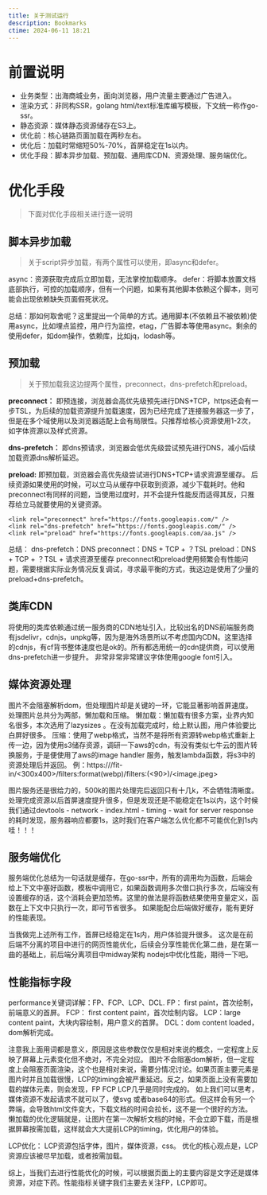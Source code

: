 ```yaml
---
title: 关于测试运行
description: Bookmarks
ctime: 2024-06-11 18:21
---
```

# 前置说明
- 业务类型：出海商城业务，面向浏览器，用户流量主要通过广告进入。
- 渲染方式：非同构SSR，golang html/text标准库编写模板，下文统一称作go-ssr。
- 静态资源：媒体静态资源储存在S3上。
- 优化前：核心链路页面加载在两秒左右。
- 优化后：加载时常缩短50%-70%，首屏稳定在1s以内。
- 优化手段：脚本异步加载、预加载、通用库CDN、资源处理、服务端优化。

# 优化手段
> 下面对优化手段相关进行逐一说明
## 脚本异步加载
> 关于script异步加载，有两个属性可以使用，即async和defer。

async：资源获取完成后立即加载，无法掌控加载顺序。
defer：将脚本放置文档底部执行，可控的加载顺序，但有一个问题，如果有其他脚本依赖这个脚本，则可能会出现依赖缺失页面假死状况。

总结：那如何取舍呢？这里提出一个简单的方式。通用脚本(不依赖且不被依赖)使用async，比如埋点监控，用户行为监控，etag，广告脚本等使用async。剩余的使用defer，如dom操作，依赖库，比如jq，lodash等。


## 预加载
> 关于预加载我这边提两个属性，preconnect，dns-prefetch和preload。

**preconnect：**
即预连接，浏览器会高优先级预先进行DNS+TCP，https还会有一步TSL，为后续的加载资源提升加载速度，因为已经完成了连接服务器这一步了，但是在多个域使用以及浏览器适配上会有局限性。只推荐给核心资源使用1-2次，如字体资源以及样式资源。

**dns-prefetch：**
即dns预请求，浏览器会低优先级尝试预先进行DNS，减小后续加载资源dns解析延迟。

**preload:**
即预加载，浏览器会高优先级尝试进行DNS+TCP+请求资源至缓存。 后续资源如果使用的时候，可以立马从缓存中获取到资源，减少下载耗时。他和preconnect有同样的问题，当使用过度时，并不会提升性能反而适得其反，只推荐给立马就要使用的关键资源。

```
<link rel="preconnect" href="https://fonts.googleapis.com/" />
<link rel="dns-prefetch" href="https://fonts.googleapis.com/" />
<link rel="preload" href="https://fonts.googleapis.com/aa.js" />
```

总结： 
dns-prefetch：DNS
preconnect：DNS + TCP + ？TSL
preload：DNS + TCP + ？TSL + 请求资源至缓存
preconnect和preload使用频繁会有性能问题，需要根据实际业务情况反复调试，寻求最平衡的方式，我这边是使用了少量的preload+dns-prefetch。

## 类库CDN
将使用的类库依赖通过统一服务商的CDN地址引入，比较出名的DNS前端服务商有jsdelivr，cdnjs，unpkg等，因为是海外场景所以不考虑国内CDN。这里选择的cdnjs，有cf背书整体速度也是ok的。所有都选用统一的cdn提供商，可以使用dns-prefetch进一步提升。
非常非常非常建议字体使用google font引入。

## 媒体资源处理
图片不会阻塞解析dom，但处理图片却是关键的一环，它能显著影响首屏速度。处理图片总共分为两部，懒加载和压缩。
懒加载：懒加载有很多方案，业界内知名很多，本次选用了lazysizes 。在没有加载完成时，给上默认图，用户体验要比白屏好很多。
压缩：使用了webp格式，当然不是将所有资源转webp格式重新上传一边，因为使用s3储存资源，调研一下aws的cdn，有没有类似七牛云的图片转换服务，于是便使用了aws的image handler 服务，触发lambda函数，将s3中的资源处理后并返回。
例：https://<api-endpoint>/fit-in/<300x400>/filters:format(webp)/filters:<rotate>(<90>)/<image.jpeg> 

图片服务还是很给力的，500k的图片处理完后返回只有十几k，不会牺牲清晰度。处理完成资源以后首屏速度提升很多，但是发现还是不能稳定在1s以内，这个时候我们通过devtools - network - index.html - timing - wait for server response的耗时发现，服务器响应都要1s，这时我们在客户端怎么优化都不可能优化到1s内哇！！！

## 服务端优化
服务端优化总结为一句话就是缓存，在go-ssr中，所有的调用均为函数，后端会给上下文中塞好函数，模板中调用它，如果函数调用多次借口执行多次，后端没有设置缓存的话，这个消耗会更加恐怖。这里的做法是将函数结果使用变量定义，函数在上下文中只执行一次，即可节省很多。 如果能配合后端做好缓存，能有更好的性能表现。

当我做完上述所有工作，首屏已经稳定在1s内，用户体验提升很多。 这次是在前后端不分离的项目中进行的网页性能优化，后续会分享性能优化第二曲，是在第一曲的基础上，前后端分离项目中midway架构 nodejs中优化性能，期待一下吧。

## 性能指标字段
performance关键词详解：FP、FCP、LCP、DCL.
FP： first paint，首次绘制，前端意义的首屏。
FCP： first content paint，首次绘制内容。
LCP：large content paint，大块内容绘制，用户意义的首屏。
DCL：dom content loaded，dom解析完成。

注意我上面用词都是意义，原因是这些参数仅仅是相对来说的概念，一定程度上反映了屏幕上元素变化但不绝对，不完全对应。
图片不会阻塞dom解析，但一定程度上会阻塞页面渲染，这个也是相对来说，需要分情况讨论。如果页面主要元素是图片时并且加载很慢，LCP的timing会被严重延迟。反之，如果页面上没有需要加载的媒体元素，则会发现，FP FCP LCP几乎是同时完成的。
如上我们可以思考，媒体资源不发起请求不就可以了，使svg 或者base64的形式。但这样会有另一个弊端，会导致html文件变大，下载文档的时间会拉长，这不是一个很好的方法。
懒加载的优化逻辑就是，让图片在第一次解析文档的时候，不会立即下载，而是根据屏幕按需加载，这样就会大大提前LCP的timing，优化用户的体验。

LCP优化：
LCP资源包括字体，图片，媒体资源，css。
优化的核心观点是，LCP资源应该被尽早加载，或者按需加载。

综上，当我们去进行性能优化的时候，可以根据页面上的主要内容是文字还是媒体资源，对症下药。性能指标关键字我们主要去关注FP，LCP即可。



